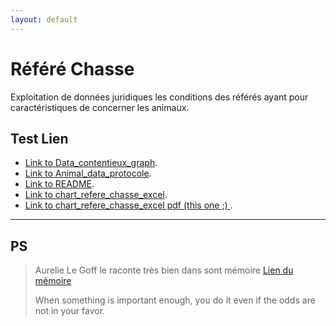 ```yaml
---
layout: default
---
```

# Référé Chasse

Exploitation de données juridiques les conditions des référés ayant pour caractéristiques de concerner les animaux.

## Test Lien
- [Link to Data_contentieux_graph](./Data_contentieux_graph.html).
- [Link to Animal_data_protocole](./Animal_data_protocole.html).
- [Link to README](./README.md).
- [Link to chart_refere_chasse_excel](./PowerBi/chart_refere_chasse_excel.html).
- [Link to chart_refere_chasse_excel pdf (this one ;) ](./PowerBi/chart_refere_chasse_excel.pdf).


_____________________




## PS

> Aurelie Le Goff le raconte très bien dans sont mémoire [Lien du mémoire](https://www.youtube.com/watch?v=dQw4w9WgXcQ)
>
> When something is important enough, you do it even if the odds are not in your favor.
